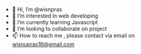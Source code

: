 - 👋 Hi, I’m @wisnpras
- 👀 I’m interested in web developing
- 🌱 I’m currently learning Javascript
- 💞️ I’m looking to collaborate on project
- 📫 How to reach me , please contact via email on wisnupras16@gmail.com

<!---
wisnpras/wisnpras is a ✨ special ✨ repository because its `README.md` (this file) appears on your GitHub profile.
You can click the Preview link to take a look at your changes.
--->
